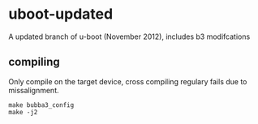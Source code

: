uboot-updated
=============

A updated branch of u-boot (November 2012), includes b3 modifcations



compiling
---------

Only compile on the target device, cross compiling regulary fails due to 
missalignment.

```
make bubba3_config
make -j2
```
